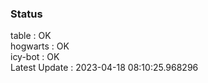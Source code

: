 ### Status


table : OK  
hogwarts : OK  
icy-bot : OK  
Latest Update : 2023-04-18 08:10:25.968296
